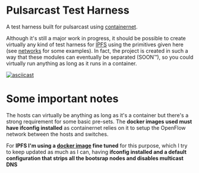 # Pulsarcast Test Harness

A test harness built for pulsarcast using [containernet](https://containernet.github.io/).

Although it's still a major work in progress, it should be possible to create virtually any kind of test harness for [IPFS](ipfs.io) using the primitives given here (see [networks](./networks) for some examples). In fact, the project is created in such a way that these modules can eventually be separated (SOON™), so you could virtually run anything as long as it runs in a container.

[![asciicast](https://asciinema.org/a/ZTASszWNi59XW7VeUwHGe8T2o.png)](https://asciinema.org/a/ZTASszWNi59XW7VeUwHGe8T2o)

# Some important notes

The hosts can virtually be anything as long as it's a container but there's a strong requirement for some basic pre-sets. The **docker images used must have ifconfig installed** as containernet relies on it to setup the OpenFlow network between the hosts and switches.

For **IPFS I'm using a [docker image](https://hub.docker.com/r/jgantunes/js-ipfs) fine tuned** for this purpose, which I try to keep updated as much as I can, having **ifconfig installed and a default configuration that strips all the bootsrap nodes and disables multicast DNS**
